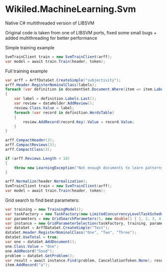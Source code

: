 # Wikiled.MachineLearning.Svm
Native C# multithreaded version of LIBSVM


Original code is taken from one of LIBSVM ports, fixed some small bugs + added multithreading for better performance

Simple training example
```c#
SvmTrainClient train = new SvmTrainClient(arff);
var model = await train.Train(header, token);
```

Full training example
```c#
var arff = ArffDataSet.CreateSimple("subjectivity");
arff.Header.RegisterNominalClass(labels);
foreach (var definition in documentSet.Document.Where(item => item.Labels.Length > 0))
{					
	var label = definition.Labels.Last();				
	var review = dataHolder.AddReview();
	review.Class.Value = label;
	foreach (var record in definition.WordsTable)
	{
		review.AddRecord(record.Key).Value = record.Value;
	}					
}

arff.CompactHeader(3);
arff.CompactReviews(3);
arff.CompactClass(3);

if (arff.Reviews.Length < 10)
{
	throw new LearningException("Not enough documents to learn patterns");
}

arff.Normalize(header.Normalization);
SvmTrainClient train = new SvmTrainClient(arff);
var model = await train.Train(header, token);
```


Grid search to find best parameters:
```c#
var training = new TrainingModel();
var taskFactory = new TaskFactory(new LimitedConcurrencyLevelTaskScheduler(2));
var parameters = new GridSearchParameters(5, new double[] { 1, 2, 3, 4 }, new double[] { 1, 2, 3, 4 }, new Parameter());
var instance = new GridParameterSelection(taskFactory, training, parameters);
var dataSet = ArffDataSet.CreateSimple("Test");
dataSet.Header.RegisterNominalClass("One", "Two", "Three");
dataSet.UseTotal = true;
var one = dataSet.AddDocument();
one.Class.Value = "One";
one.AddRecord("Good");
problem = dataSet.GetProblem();
var result = await instance.Find(problem, CancellationToken.None); result.
item.AddRecord("a");
```


  
